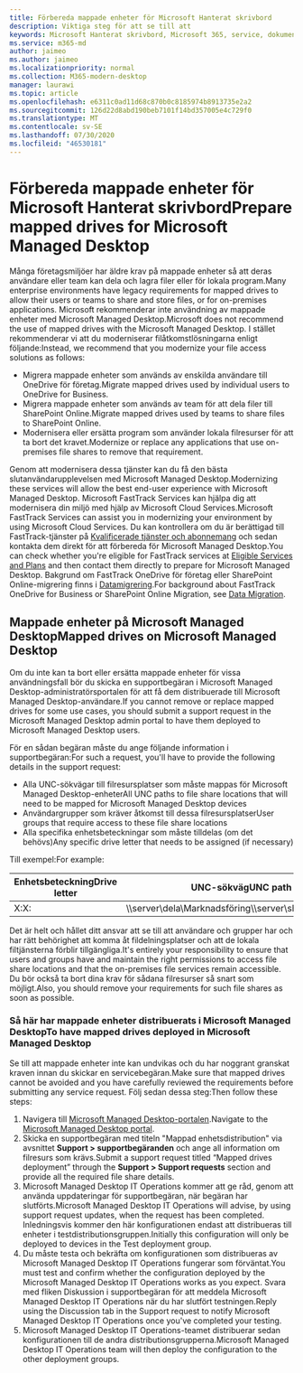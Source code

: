 ```yaml
---
title: Förbereda mappade enheter för Microsoft Hanterat skrivbord
description: Viktiga steg för att se till att
keywords: Microsoft Hanterat skrivbord, Microsoft 365, service, dokumentation
ms.service: m365-md
author: jaimeo
ms.author: jaimeo
ms.localizationpriority: normal
ms.collection: M365-modern-desktop
manager: laurawi
ms.topic: article
ms.openlocfilehash: e6311c0ad11d68c870b0c8185974b8913735e2a2
ms.sourcegitcommit: 126d22d8abd190beb7101f14bd357005e4c729f0
ms.translationtype: MT
ms.contentlocale: sv-SE
ms.lasthandoff: 07/30/2020
ms.locfileid: "46530181"
---
```

#  <a name="prepare-mapped-drives-for-microsoft-managed-desktop"></a><span data-ttu-id="16bde-104">Förbereda mappade enheter för Microsoft Hanterat skrivbord</span><span class="sxs-lookup"><span data-stu-id="16bde-104">Prepare mapped drives for Microsoft Managed Desktop</span></span>

<span data-ttu-id="16bde-105">Många företagsmiljöer har äldre krav på mappade enheter så att deras användare eller team kan dela och lagra filer eller för lokala program.</span><span class="sxs-lookup"><span data-stu-id="16bde-105">Many enterprise environments have legacy requirements for mapped drives to allow their users or teams to share and store files, or for on-premises applications.</span></span> <span data-ttu-id="16bde-106">Microsoft rekommenderar inte användning av mappade enheter med Microsoft Managed Desktop.</span><span class="sxs-lookup"><span data-stu-id="16bde-106">Microsoft does not recommend the use of mapped drives with the Microsoft Managed Desktop.</span></span> <span data-ttu-id="16bde-107">I stället rekommenderar vi att du moderniserar filåtkomstlösningarna enligt följande:</span><span class="sxs-lookup"><span data-stu-id="16bde-107">Instead, we recommend that you modernize your file access solutions as follows:</span></span>
  
- <span data-ttu-id="16bde-108">Migrera mappade enheter som används av enskilda användare till OneDrive för företag.</span><span class="sxs-lookup"><span data-stu-id="16bde-108">Migrate mapped drives used by individual users to OneDrive for Business.</span></span> 
- <span data-ttu-id="16bde-109">Migrera mappade enheter som används av team för att dela filer till SharePoint Online.</span><span class="sxs-lookup"><span data-stu-id="16bde-109">Migrate mapped drives used by teams to share files to SharePoint Online.</span></span> 
- <span data-ttu-id="16bde-110">Modernisera eller ersätta program som använder lokala filresurser för att ta bort det kravet.</span><span class="sxs-lookup"><span data-stu-id="16bde-110">Modernize or replace any applications that use on-premises file shares to remove that requirement.</span></span>
  
<span data-ttu-id="16bde-111">Genom att modernisera dessa tjänster kan du få den bästa slutanvändarupplevelsen med Microsoft Managed Desktop.</span><span class="sxs-lookup"><span data-stu-id="16bde-111">Modernizing these services will allow the best end-user experience with Microsoft Managed Desktop.</span></span> <span data-ttu-id="16bde-112">Microsoft FastTrack Services kan hjälpa dig att modernisera din miljö med hjälp av Microsoft Cloud Services.</span><span class="sxs-lookup"><span data-stu-id="16bde-112">Microsoft FastTrack Services can assist you in modernizing your environment by using Microsoft Cloud Services.</span></span> <span data-ttu-id="16bde-113">Du kan kontrollera om du är berättigad till FastTrack-tjänster på [Kvalificerade tjänster och abonnemang](https://docs.microsoft.com/fasttrack/m365-eligible-services-and-plans) och sedan kontakta dem direkt för att förbereda för Microsoft Managed Desktop.</span><span class="sxs-lookup"><span data-stu-id="16bde-113">You can check whether you're eligible for FastTrack services at [Eligible Services and Plans](https://docs.microsoft.com/fasttrack/m365-eligible-services-and-plans) and then contact them directly to prepare for Microsoft Managed Desktop.</span></span> <span data-ttu-id="16bde-114">Bakgrund om FastTrack OneDrive för företag eller SharePoint Online-migrering finns i [Datamigrering](https://docs.microsoft.com/fasttrack/o365-data-migration).</span><span class="sxs-lookup"><span data-stu-id="16bde-114">For background about FastTrack OneDrive for Business or SharePoint Online Migration, see [Data Migration](https://docs.microsoft.com/fasttrack/o365-data-migration).</span></span>

## <a name="mapped-drives-on-microsoft-managed-desktop"></a><span data-ttu-id="16bde-115">Mappade enheter på Microsoft Managed Desktop</span><span class="sxs-lookup"><span data-stu-id="16bde-115">Mapped drives on Microsoft Managed Desktop</span></span>
 
<span data-ttu-id="16bde-116">Om du inte kan ta bort eller ersätta mappade enheter för vissa användningsfall bör du skicka en supportbegäran i Microsoft Managed Desktop-administratörsportalen för att få dem distribuerade till Microsoft Managed Desktop-användare.</span><span class="sxs-lookup"><span data-stu-id="16bde-116">If you cannot remove or replace mapped drives for some use cases, you should submit a support request in the Microsoft Managed Desktop admin portal to have them deployed to Microsoft Managed Desktop users.</span></span>
    
<span data-ttu-id="16bde-117">För en sådan begäran måste du ange följande information i supportbegäran:</span><span class="sxs-lookup"><span data-stu-id="16bde-117">For such a request, you'll have to provide the following details in the support request:</span></span> 

- <span data-ttu-id="16bde-118">Alla UNC-sökvägar till filresursplatser som måste mappas för Microsoft Managed Desktop-enheter</span><span class="sxs-lookup"><span data-stu-id="16bde-118">All UNC paths to file share locations that will need to be mapped for Microsoft Managed Desktop devices</span></span> 
- <span data-ttu-id="16bde-119">Användargrupper som kräver åtkomst till dessa filresursplatser</span><span class="sxs-lookup"><span data-stu-id="16bde-119">User groups that require access to these file share locations</span></span> 
- <span data-ttu-id="16bde-120">Alla specifika enhetsbeteckningar som måste tilldelas (om det behövs)</span><span class="sxs-lookup"><span data-stu-id="16bde-120">Any specific drive letter that needs to be assigned (if necessary)</span></span>

<span data-ttu-id="16bde-121">Till exempel:</span><span class="sxs-lookup"><span data-stu-id="16bde-121">For example:</span></span>

| <span data-ttu-id="16bde-122">Enhetsbeteckning</span><span class="sxs-lookup"><span data-stu-id="16bde-122">Drive letter</span></span> | <span data-ttu-id="16bde-123">UNC-sökväg</span><span class="sxs-lookup"><span data-stu-id="16bde-123">UNC path</span></span> | <span data-ttu-id="16bde-124">Användargrupp</span><span class="sxs-lookup"><span data-stu-id="16bde-124">User group</span></span> |
|--------------|----------|------------|
| <span data-ttu-id="16bde-125">X:</span><span class="sxs-lookup"><span data-stu-id="16bde-125">X:</span></span>  | <span data-ttu-id="16bde-126">\\\server\dela\Marknadsföring</span><span class="sxs-lookup"><span data-stu-id="16bde-126">\\\server\share\Marketing</span></span> | <span data-ttu-id="16bde-127">ContosoMarketing</span><span class="sxs-lookup"><span data-stu-id="16bde-127">ContosoMarketing</span></span> |

<span data-ttu-id="16bde-128">Det är helt och hållet ditt ansvar att se till att användare och grupper har och har rätt behörighet att komma åt fildelningsplatser och att de lokala filtjänsterna förblir tillgängliga.</span><span class="sxs-lookup"><span data-stu-id="16bde-128">It's entirely your responsibility to ensure that users and groups have and maintain the right permissions to access file share locations and that the on-premises file services remain accessible.</span></span> <span data-ttu-id="16bde-129">Du bör också ta bort dina krav för sådana filresurser så snart som möjligt.</span><span class="sxs-lookup"><span data-stu-id="16bde-129">Also, you should remove your requirements for such file shares as soon as possible.</span></span>

### <a name="to-have-mapped-drives-deployed-in-microsoft-managed-desktop"></a><span data-ttu-id="16bde-130">Så här har mappade enheter distribuerats i Microsoft Managed Desktop</span><span class="sxs-lookup"><span data-stu-id="16bde-130">To have mapped drives deployed in Microsoft Managed Desktop</span></span>
 
<span data-ttu-id="16bde-131">Se till att mappade enheter inte kan undvikas och du har noggrant granskat kraven innan du skickar en servicebegäran.</span><span class="sxs-lookup"><span data-stu-id="16bde-131">Make sure that mapped drives cannot be avoided and you have carefully reviewed the requirements before submitting any service request.</span></span> <span data-ttu-id="16bde-132">Följ sedan dessa steg:</span><span class="sxs-lookup"><span data-stu-id="16bde-132">Then follow these steps:</span></span>

1. <span data-ttu-id="16bde-133">Navigera till [Microsoft Managed Desktop-portalen](https://aka.ms/mmdportal).</span><span class="sxs-lookup"><span data-stu-id="16bde-133">Navigate to the [Microsoft Managed Desktop portal](https://aka.ms/mmdportal).</span></span>  
2. <span data-ttu-id="16bde-134">Skicka en supportbegäran med titeln "Mappad enhetsdistribution" via avsnittet **Support > supportbegäranden** och ange all information om filresurs som krävs.</span><span class="sxs-lookup"><span data-stu-id="16bde-134">Submit a support request titled “Mapped drives deployment” through the **Support > Support requests** section and provide all the required file share details.</span></span>  
3. <span data-ttu-id="16bde-135">Microsoft Managed Desktop IT Operations kommer att ge råd, genom att använda uppdateringar för supportbegäran, när begäran har slutförts.</span><span class="sxs-lookup"><span data-stu-id="16bde-135">Microsoft Managed Desktop IT Operations will advise, by using support request updates, when the request has been completed.</span></span> <span data-ttu-id="16bde-136">Inledningsvis kommer den här konfigurationen endast att distribueras till enheter i testdistributionsgruppen.</span><span class="sxs-lookup"><span data-stu-id="16bde-136">Initially this configuration will only be deployed to devices in the Test deployment group.</span></span>  
4. <span data-ttu-id="16bde-137">Du måste testa och bekräfta om konfigurationen som distribueras av Microsoft Managed Desktop IT Operations fungerar som förväntat.</span><span class="sxs-lookup"><span data-stu-id="16bde-137">You must test and confirm whether the configuration deployed by the Microsoft Managed Desktop IT Operations works as you expect.</span></span> <span data-ttu-id="16bde-138">Svara med fliken Diskussion i supportbegäran för att meddela Microsoft Managed Desktop IT Operations när du har slutfört testningen.</span><span class="sxs-lookup"><span data-stu-id="16bde-138">Reply using the Discussion tab in the Support request to notify Microsoft Managed Desktop IT Operations once you've completed your testing.</span></span>  
5. <span data-ttu-id="16bde-139">Microsoft Managed Desktop IT Operations-teamet distribuerar sedan konfigurationen till de andra distributionsgrupperna.</span><span class="sxs-lookup"><span data-stu-id="16bde-139">Microsoft Managed Desktop IT Operations team will then deploy the configuration to the other deployment groups.</span></span> 
